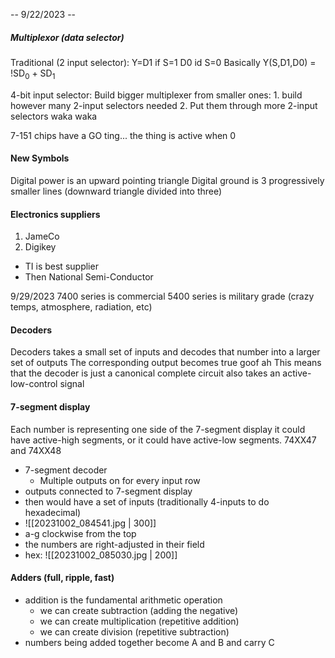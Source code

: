 -- 9/22/2023 -- 

##### Multiplexor (data selector)
Traditional (2 input selector):
	Y=D1 if S=1
	D0 id S=0
	 Basically Y(S,D1,D0) = !SD<sub>0</sub> + SD<sub>1</sub> 
  
4-bit input selector:
	Build bigger multiplexer from smaller ones:
	1. build however many 2-input selectors needed
	2. Put them through more 2-input selectors waka waka

7-151 chips have a GO ting... the thing is active when 0
#### New Symbols
Digital power is an upward pointing triangle
Digital ground is 3 progressively smaller lines (downward triangle divided into three)


#### Electronics suppliers
1. JameCo
2. Digikey
 - TI is best supplier
 - Then National Semi-Conductor

9/29/2023
7400 series is commercial
5400 series is military grade (crazy temps, atmosphere, radiation, etc)

#### Decoders 
Decoders takes a small set of inputs and decodes that number into a larger set of outputs
	The corresponding output becomes true goof ah
This means that the decoder is just a canonical complete circuit
also takes an active-low-control signal

#### 7-segment display
Each number is representing one side of the 7-segment display
it could have active-high segments, or it could have active-low segments.
	74XX47 and 74XX48
 - 7-segment decoder
	 - Multiple outputs on for every input row
- outputs connected to 7-segment display
- then would have a set of inputs (traditionally 4-inputs to do hexadecimal)
- ![[20231002_084541.jpg | 300]] 
- a-g clockwise from the top
- the numbers are right-adjusted in their field
- hex: ![[20231002_085030.jpg | 200]]


#### Adders (full, ripple, fast)
- addition is the fundamental arithmetic operation
	- we can create subtraction (adding the negative)
	- we can create multiplication (repetitive addition)
	- we can create division (repetitive subtraction)
 - numbers being added together become A and B and carry C